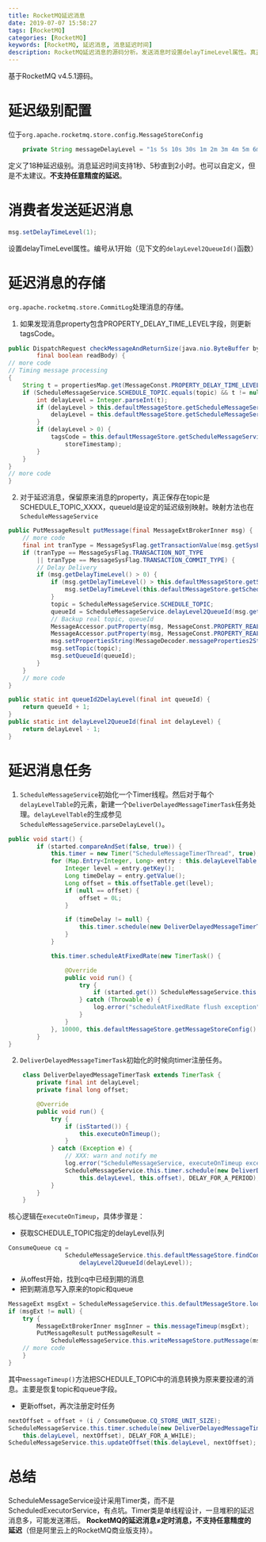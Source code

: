 ```yaml
---
title: RocketMQ延迟消息
date: 2019-07-07 15:58:27
tags: [RocketMQ]
categories: [RocketMQ]
keywords: [RocketMQ, 延迟消息, 消息延迟时间]
description: RocketMQ延迟消息的源码分析。发送消息时设置delayTimeLevel属性。真正保存的topic是SCHEDULE_TOPIC_XXXX，队列是delayTimeLevel。ScheduleMessageService包含一个Timer线程，执行DeliverDelayedMessageTimerTask，对于到期的延迟消息，发送到原来的目标topic。
---
```


基于RocketMQ v4.5.1源码。

# 延迟级别配置

位于`org.apache.rocketmq.store.config.MessageStoreConfig`
```java
    private String messageDelayLevel = "1s 5s 10s 30s 1m 2m 3m 4m 5m 6m 7m 8m 9m 10m 20m 30m 1h 2h";
```
定义了18种延迟级别。消息延迟时间支持1秒、5秒直到2小时。也可以自定义，但是不太建议。**不支持任意精度的延迟**。

<!-- more -->

# 消费者发送延迟消息

```java
msg.setDelayTimeLevel(1);
```
设置delayTimeLevel属性。编号从1开始（见下文的`delayLevel2QueueId()`函数）

# 延迟消息的存储

`org.apache.rocketmq.store.CommitLog`处理消息的存储。

1. 如果发现消息property包含PROPERTY_DELAY_TIME_LEVEL字段，则更新tagsCode。
```java
public DispatchRequest checkMessageAndReturnSize(java.nio.ByteBuffer byteBuffer, final boolean checkCRC,
        final boolean readBody) {
// more code            
// Timing message processing
{
    String t = propertiesMap.get(MessageConst.PROPERTY_DELAY_TIME_LEVEL);
    if (ScheduleMessageService.SCHEDULE_TOPIC.equals(topic) && t != null) {
        int delayLevel = Integer.parseInt(t);
        if (delayLevel > this.defaultMessageStore.getScheduleMessageService().getMaxDelayLevel()) {
            delayLevel = this.defaultMessageStore.getScheduleMessageService().getMaxDelayLevel();
        }
        if (delayLevel > 0) {
            tagsCode = this.defaultMessageStore.getScheduleMessageService().computeDeliverTimestamp(delayLevel,
                storeTimestamp);
        }
    }
}
// more code       
}
```

2. 对于延迟消息，保留原来消息的property，真正保存在topic是SCHEDULE_TOPIC_XXXX，queueId是设定的延迟级别映射。映射方法也在`ScheduleMessageService`
```java
public PutMessageResult putMessage(final MessageExtBrokerInner msg) {
    // more code       
    final int tranType = MessageSysFlag.getTransactionValue(msg.getSysFlag());
    if (tranType == MessageSysFlag.TRANSACTION_NOT_TYPE
        || tranType == MessageSysFlag.TRANSACTION_COMMIT_TYPE) {
        // Delay Delivery
        if (msg.getDelayTimeLevel() > 0) {
            if (msg.getDelayTimeLevel() > this.defaultMessageStore.getScheduleMessageService().getMaxDelayLevel()) {
                msg.setDelayTimeLevel(this.defaultMessageStore.getScheduleMessageService().getMaxDelayLevel());
            }
            topic = ScheduleMessageService.SCHEDULE_TOPIC;
            queueId = ScheduleMessageService.delayLevel2QueueId(msg.getDelayTimeLevel());
            // Backup real topic, queueId
            MessageAccessor.putProperty(msg, MessageConst.PROPERTY_REAL_TOPIC, msg.getTopic());
            MessageAccessor.putProperty(msg, MessageConst.PROPERTY_REAL_QUEUE_ID, String.valueOf(msg.getQueueId()));
            msg.setPropertiesString(MessageDecoder.messageProperties2String(msg.getProperties()));
            msg.setTopic(topic);
            msg.setQueueId(queueId);
        }
    }
    // more code           
}    

public static int queueId2DelayLevel(final int queueId) {
    return queueId + 1;
}
public static int delayLevel2QueueId(final int delayLevel) {
    return delayLevel - 1;
}
```

# 延迟消息任务

1. `ScheduleMessageService`初始化一个Timer线程。然后对于每个`delayLevelTable`的元素，新建一个`DeliverDelayedMessageTimerTask`任务处理。`delayLevelTable`的生成参见`ScheduleMessageService.parseDelayLevel()`。
```java
public void start() {
        if (started.compareAndSet(false, true)) {
            this.timer = new Timer("ScheduleMessageTimerThread", true);
            for (Map.Entry<Integer, Long> entry : this.delayLevelTable.entrySet()) {
                Integer level = entry.getKey();
                Long timeDelay = entry.getValue();
                Long offset = this.offsetTable.get(level);
                if (null == offset) {
                    offset = 0L;
                }

                if (timeDelay != null) {
                    this.timer.schedule(new DeliverDelayedMessageTimerTask(level, offset), FIRST_DELAY_TIME);
                }
            }

            this.timer.scheduleAtFixedRate(new TimerTask() {

                @Override
                public void run() {
                    try {
                        if (started.get()) ScheduleMessageService.this.persist();
                    } catch (Throwable e) {
                        log.error("scheduleAtFixedRate flush exception", e);
                    }
                }
            }, 10000, this.defaultMessageStore.getMessageStoreConfig().getFlushDelayOffsetInterval());
        }
}
```
2. `DeliverDelayedMessageTimerTask`初始化的时候向timer注册任务。
```java
    class DeliverDelayedMessageTimerTask extends TimerTask {
        private final int delayLevel;
        private final long offset;

        @Override
        public void run() {
            try {
                if (isStarted()) {
                    this.executeOnTimeup();
                }
            } catch (Exception e) {
                // XXX: warn and notify me
                log.error("ScheduleMessageService, executeOnTimeup exception", e);
                ScheduleMessageService.this.timer.schedule(new DeliverDelayedMessageTimerTask(
                    this.delayLevel, this.offset), DELAY_FOR_A_PERIOD);
            }
        }
    }
```

核心逻辑在`executeOnTimeup`，具体步骤是：
- 获取SCHEDULE_TOPIC指定的delayLevel队列
```java
ConsumeQueue cq =
                ScheduleMessageService.this.defaultMessageStore.findConsumeQueue(SCHEDULE_TOPIC,
                    delayLevel2QueueId(delayLevel));
```
- 从offest开始，找到cq中已经到期的消息
- 把到期消息写入原来的topic和queue
```java
MessageExt msgExt = ScheduleMessageService.this.defaultMessageStore.lookMessageByOffset(offsetPy, sizePy);
if (msgExt != null) {
    try {
        MessageExtBrokerInner msgInner = this.messageTimeup(msgExt);
        PutMessageResult putMessageResult =
            ScheduleMessageService.this.writeMessageStore.putMessage(msgInner);
    // more code
    }
}
```
其中`messageTimeup()`方法把SCHEDULE_TOPIC中的消息转换为原来要投递的消息。主要是恢复topic和queue字段。
- 更新offset，再次注册定时任务
```java
nextOffset = offset + (i / ConsumeQueue.CQ_STORE_UNIT_SIZE);
ScheduleMessageService.this.timer.schedule(new DeliverDelayedMessageTimerTask(
    this.delayLevel, nextOffset), DELAY_FOR_A_WHILE);
ScheduleMessageService.this.updateOffset(this.delayLevel, nextOffset);
```

# 总结

ScheduleMessageService设计采用Timer类，而不是ScheduledExecutorService，有点坑。Timer类是单线程设计，一旦堆积的延迟消息多，可能发送滞后。
**RocketMQ的延迟消息≠定时消息，不支持任意精度的延迟**（但是阿里云上的RocketMQ商业版支持）。
